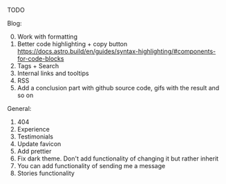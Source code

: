 TODO

Blog:

0. Work with formatting
1. Better code highlighting + copy button https://docs.astro.build/en/guides/syntax-highlighting/#components-for-code-blocks
2. Tags + Search
3. Internal links and tooltips
4. RSS
5. Add a conclusion part with github source code, gifs with the result and so on

General:

1. 404
2. Experience
3. Testimonials
4. Update favicon
5. Add prettier
6. Fix dark theme. Don't add functionality of changing it but rather inherit
7. You can add functionality of sending me a message
8. Stories functionality
